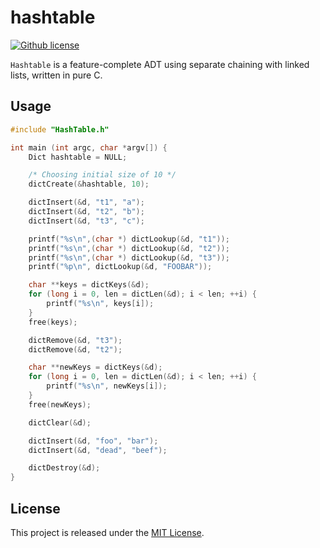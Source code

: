 # hashtable
[![Github license](https://img.shields.io/github/license/mashape/apistatus.svg?style=flat-square)](https://github.com/TheShepord/hashtable/blob/master/LICENSE)

`Hashtable` is a feature-complete ADT using separate chaining with linked lists, written in pure C.

## Usage
```C
#include "HashTable.h"

int main (int argc, char *argv[]) {
    Dict hashtable = NULL;

    /* Choosing initial size of 10 */
    dictCreate(&hashtable, 10);

    dictInsert(&d, "t1", "a");
    dictInsert(&d, "t2", "b");
    dictInsert(&d, "t3", "c");

    printf("%s\n",(char *) dictLookup(&d, "t1"));
    printf("%s\n",(char *) dictLookup(&d, "t2"));
    printf("%s\n",(char *) dictLookup(&d, "t3"));
    printf("%p\n", dictLookup(&d, "FOOBAR"));

    char **keys = dictKeys(&d);
    for (long i = 0, len = dictLen(&d); i < len; ++i) {
        printf("%s\n", keys[i]);
    }
    free(keys);

    dictRemove(&d, "t3");
    dictRemove(&d, "t2");

    char **newKeys = dictKeys(&d);
    for (long i = 0, len = dictLen(&d); i < len; ++i) {
        printf("%s\n", newKeys[i]);
    }
    free(newKeys);

    dictClear(&d);

    dictInsert(&d, "foo", "bar");
    dictInsert(&d, "dead", "beef");

    dictDestroy(&d);
}
```

## License

This project is released under the [MIT License](https://github.com/TheShepord/hashtable/blob/master/LICENSE).